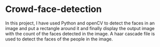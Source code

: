 # Crowd-face-detection
In this project, I have used Python and openCV to detect the faces in an image and put a rectangle around it and finally display the output image with the count of the faces detected in the image. A haar cascade file is used to detect the faces of the people in the image. 
